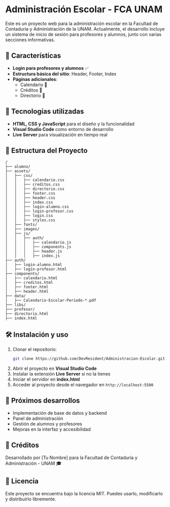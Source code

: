 # Administración Escolar - FCA UNAM

Este es un proyecto web para la administración escolar en la Facultad de Contaduría y Administración de la UNAM. Actualmente, el desarrollo incluye un sistema de inicio de sesión para profesores y alumnos, junto con varias secciones informativas.

## 📌 Características
- **Login para profesores y alumnos** ✅
- **Estructura básica del sitio**: Header, Footer, Index
- **Páginas adicionales**:
  - Calendario 📅
  - Créditos 🙌
  - Directorio 📖

## 🚀 Tecnologías utilizadas
- **HTML, CSS y JavaScript** para el diseño y la funcionalidad
- **Visual Studio Code** como entorno de desarrollo
- **Live Server** para visualización en tiempo real

## 📂 Estructura del Proyecto
```
/
├── alumno/
├── assets/
│   ├── css/
│   │   ├── calendario.css
│   │   ├── creditos.css
│   │   ├── directorio.css
│   │   ├── footer.css
│   │   ├── header.css
│   │   ├── index.css
│   │   ├── login-alumno.css
│   │   ├── login-profesor.css
│   │   ├── login.css
│   │   ├── styles.css
│   ├── fonts/
│   ├── images/
│   ├── js/
│   │   ├── auth/
│   │   │   ├── calendario.js
│   │   │   ├── components.js
│   │   │   ├── header.js
│   │   │   ├── index.js
├── auth/
│   ├── login-alumno.html
│   ├── login-profesor.html
├── components/
│   ├── calendario.html
│   ├── creditos.html
│   ├── footer.html
│   ├── header.html
├── data/
│   ├── Calendario-Escolar-Periodo-*.pdf
├── libs/
├── profesor/
├── directorio.html
├── index.html
```

## 🛠 Instalación y uso
1. Clonar el repositorio:
   ```bash
   git clone https://github.com/DevResident/Administracion-Escolar.git
   ```
2. Abrir el proyecto en **Visual Studio Code**
3. Instalar la extensión **Live Server** si no la tienes
4. Iniciar el servidor en **index.html**
5. Acceder al proyecto desde el navegador en `http://localhost:5500`

## 📌 Próximos desarrollos
- Implementación de base de datos y backend
- Panel de administración
- Gestión de alumnos y profesores
- Mejoras en la interfaz y accesibilidad

## 📜 Créditos
Desarrollado por [Tu Nombre] para la Facultad de Contaduría y Administración - UNAM 🎓

## 📄 Licencia
Este proyecto se encuentra bajo la licencia MIT. Puedes usarlo, modificarlo y distribuirlo libremente.
